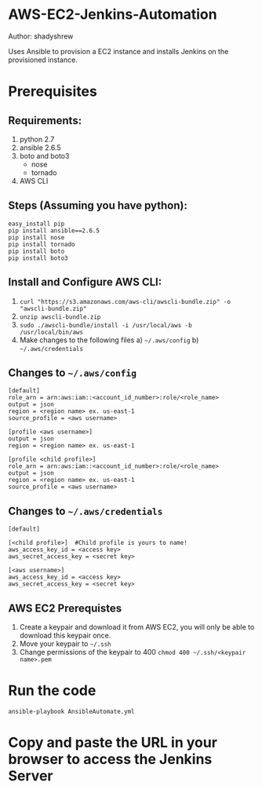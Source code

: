 # AWS-EC2-Jenkins-Automation
Author: shadyshrew

Uses Ansible to provision a EC2 instance and installs Jenkins on the provisioned instance.

# Prerequisites

## Requirements: 
1) python 2.7
2) ansible 2.6.5
3) boto and boto3
      - nose
      - tornado
4) AWS CLI

## Steps (Assuming you have python): 
```
easy_install pip
pip install ansible==2.6.5
pip install nose
pip install tornado
pip install boto
pip install boto3
```

## Install and Configure AWS CLI: 
1) `curl "https://s3.amazonaws.com/aws-cli/awscli-bundle.zip" -o "awscli-bundle.zip"`
2) `unzip awscli-bundle.zip`
3) `sudo ./awscli-bundle/install -i /usr/local/aws -b /usr/local/bin/aws`
3) Make changes to the following files
      a) `~/.aws/config`
      b) `~/.aws/credentials`

## Changes to `~/.aws/config`
  ```
  [default]
  role_arn = arn:aws:iam::<account_id_number>:role/<role_name>
  output = json
  region = <region name> ex. us-east-1
  source_profile = <aws username>

  [profile <aws username>]
  output = json
  region = <region name> ex. us-east-1

  [profile <child profile>]
  role_arn = arn:aws:iam::<account_id_number>:role/<role_name>
  output = json
  region = <region name> ex. us-east-1
  source_profile = <aws username>
  ```
## Changes to `~/.aws/credentials` 

```
[default]

[<child profile>]  #Child profile is yours to name!
aws_access_key_id = <access key>
aws_secret_access_key = <secret key>

[<aws username>]
aws_access_key_id = <access key>
aws_secret_access_key = <secret key>
```

## AWS EC2 Prerequistes
1) Create a keypair and download it from AWS EC2, you will only be able to download this keypair once.
2) Move your keypair to `~/.ssh`
3) Change permissions of the keypair to 400
      `chmod 400 ~/.ssh/<keypair name>.pem`

# Run the code
`ansible-playbook AnsibleAutomate.yml`

# Copy and paste the URL in your browser to access the Jenkins Server
